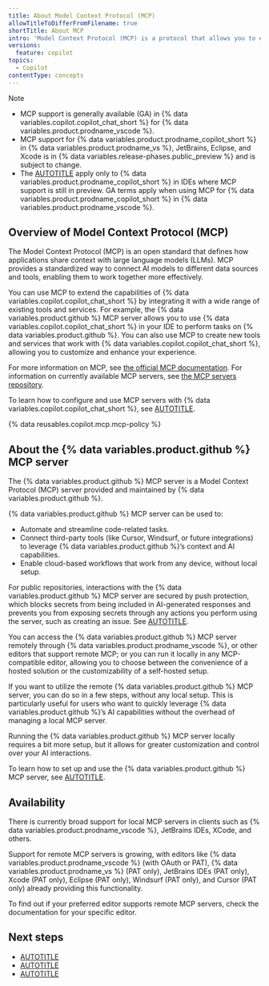 ```yaml
---
title: About Model Context Protocol (MCP)
allowTitleToDifferFromFilename: true
shortTitle: About MCP
intro: 'Model Context Protocol (MCP) is a protocol that allows you to extend the capabilities of {% data variables.product.prodname_copilot %} by integrating it with other systems.'
versions:
  feature: copilot
topics:
  - Copilot
contentType: concepts
---
```


>[!NOTE]
> * MCP support is generally available (GA) in {% data variables.copilot.copilot_chat_short %} for {% data variables.product.prodname_vscode %}.
> * MCP support for {% data variables.product.prodname_copilot_short %} in {% data variables.product.prodname_vs %}, JetBrains, Eclipse, and Xcode is in {% data variables.release-phases.public_preview %} and is subject to change.
> * The [AUTOTITLE](/free-pro-team@latest/site-policy/github-terms/github-pre-release-license-terms) apply only to {% data variables.product.prodname_copilot_short %} in IDEs where MCP support is still in preview. GA terms apply when using MCP for {% data variables.product.prodname_copilot_short %} in {% data variables.product.prodname_vscode %}.

## Overview of Model Context Protocol (MCP)

The Model Context Protocol (MCP) is an open standard that defines how applications share context with large language models (LLMs). MCP provides a standardized way to connect AI models to different data sources and tools, enabling them to work together more effectively.

You can use MCP to extend the capabilities of {% data variables.copilot.copilot_chat_short %} by integrating it with a wide range of existing tools and services. For example, the {% data variables.product.github %} MCP server allows you to use {% data variables.copilot.copilot_chat_short %} in your IDE to perform tasks on {% data variables.product.github %}. You can also use MCP to create new tools and services that work with {% data variables.copilot.copilot_chat_short %}, allowing you to customize and enhance your experience.

For more information on MCP, see [the official MCP documentation](https://modelcontextprotocol.io/introduction). For information on currently available MCP servers, see [the MCP servers repository](https://github.com/modelcontextprotocol/servers/tree/main).

To learn how to configure and use MCP servers with {% data variables.copilot.copilot_chat_short %}, see [AUTOTITLE](/copilot/how-tos/context/model-context-protocol/extending-copilot-chat-with-mcp).

{% data reusables.copilot.mcp.mcp-policy %}

## About the {% data variables.product.github %} MCP server

The {% data variables.product.github %} MCP server is a Model Context Protocol (MCP) server provided and maintained by {% data variables.product.github %}.

{% data variables.product.github %} MCP server can be used to:

* Automate and streamline code-related tasks.
* Connect third-party tools (like Cursor, Windsurf, or future integrations) to leverage {% data variables.product.github %}’s context and AI capabilities.
* Enable cloud-based workflows that work from any device, without local setup.

For public repositories, interactions with the {% data variables.product.github %} MCP server are secured by push protection, which blocks secrets from being included in AI-generated responses and prevents you from exposing secrets through any actions you perform using the server, such as creating an issue. See [AUTOTITLE](/code-security/secret-scanning/working-with-secret-scanning-and-push-protection/working-with-push-protection-and-the-github-mcp-server).

You can access the {% data variables.product.github %} MCP server remotely through {% data variables.product.prodname_vscode %}, or other editors that support remote MCP; or you can run it locally in any MCP-compatible editor, allowing you to choose between the convenience of a hosted solution or the customizability of a self-hosted setup.

If you want to utilize the remote {% data variables.product.github %} MCP server, you can do so in a few steps, without any local setup. This is particularly useful for users who want to quickly leverage {% data variables.product.github %}’s AI capabilities without the overhead of managing a local MCP server.

Running the {% data variables.product.github %} MCP server locally requires a bit more setup, but it allows for greater customization and control over your AI interactions.

To learn how to set up and use the {% data variables.product.github %} MCP server, see [AUTOTITLE](/copilot/how-tos/context/model-context-protocol/using-the-github-mcp-server).

## Availability

There is currently broad support for local MCP servers in clients such as {% data variables.product.prodname_vscode %}, JetBrains IDEs, XCode, and others.

Support for remote MCP servers is growing, with editors like {% data variables.product.prodname_vscode %} (with OAuth or PAT), {% data variables.product.prodname_vs %} (PAT only), JetBrains IDEs (PAT only), Xcode (PAT only), Eclipse (PAT only), Windsurf (PAT only), and Cursor (PAT only) already providing this functionality.

To find out if your preferred editor supports remote MCP servers, check the documentation for your specific editor.

## Next steps

* [AUTOTITLE](/copilot/how-tos/context/model-context-protocol/extending-copilot-chat-with-mcp)
* [AUTOTITLE](/copilot/how-tos/context/model-context-protocol/using-the-github-mcp-server)
* [AUTOTITLE](/copilot/tutorials/enhancing-copilot-agent-mode-with-mcp)
